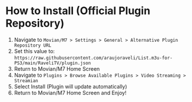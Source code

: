 # How to Install (Official Plugin Repository)

1. Navigate to `Movian/M7 > Settings > General > Alternative Plugin Repository URL`
2. Set this value to: `https://raw.githubusercontent.com/araujoraveli/List.m3u-for-PS3/main/RaveliTV/plugin.json`
3. Return to Movian/M7 Home Screen
4. Navigate to `Plugins > Browse Available Plugins > Video Streaming > Streamian`
5. Select Install (Plugin will update automatically)
6. Return to Movian/M7 Home Screen and Enjoy!
